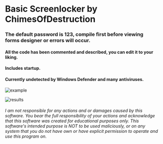 # Basic Screenlocker by ChimesOfDestruction  
  
### The default password is 123, compile first before viewing forms designer or errors will occur.  
#### All the code has been commented and described, you can edit it to your liking.  
#### Includes startup.  
#### Currently undetected by Windows Defender and many antiviruses.  
  
![example](https://user-images.githubusercontent.com/127018596/224765474-4dc85996-e94d-44ac-96a6-d69eb2b09d1c.PNG)  
  
![results](https://user-images.githubusercontent.com/127018596/224765402-79bcbb2e-81cd-4c84-a3db-893c6850b4cb.png)  
    
###### I am not responsible for any actions and or damages caused by this software. You bear the full responsibility of your actions and acknowledge that this software was created for educational purposes only. This software's intended purpose is NOT to be used maliciously, or on any system that you do not have own or have explicit permission to operate and use this program on.
